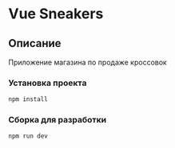 # Vue Sneakers

## Описание

Приложение магазина по продаже кроссовок

### Установка проекта

```sh
npm install
```

### Сборка для разработки

```sh
npm run dev
```
